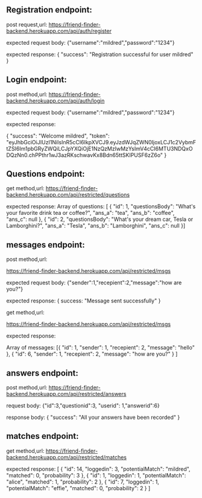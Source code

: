 ## Registration endpoint:

post request,url:
https://friend-finder-backend.herokuapp.com/api/auth/register

expected request body: 
{"username":"mildred","password":"1234"}

expected response:
{
  "success": "Registration successful for user mildred"
}

## Login endpoint:

post method,url:
https://friend-finder-backend.herokuapp.com/api/auth/login

expected request body:
{"username":"mildred","password":"1234"}

expected response: 

{
  "success": "Welcome mildred",
  "token": "eyJhbGciOiJIUzI1NiIsInR5cCI6IkpXVCJ9.eyJzdWJqZWN0IjoxLCJ1c2VybmFtZSI6Im1pbGRyZWQiLCJpYXQiOjE1NzQzMzIwMzYsImV4cCI6MTU3NDQxODQzNn0.chPPthr1wJ3azRKschwavKx8Bdn65ttSKIPUSF6zZ6o"
}



## Questions endpoint: 
get method,url:
https://friend-finder-backend.herokuapp.com/api/restricted/questions

expected response: 
Array of questions: 
[
  {
    "id": 1,
    "questionsBody": "What's your favorite drink tea or coffee?",
    "ans_a": "tea",
    "ans_b": "coffee",
    "ans_c": null
  },
  {
    "id": 2,
    "questionsBody": "What's your dream car, Tesla or Lamborghini?",
    "ans_a": "Tesla",
    "ans_b": "Lamborghini",
    "ans_c": null
  }]

## messages endpoint:

post method,url:

https://friend-finder-backend.herokuapp.com/api/restricted/msgs

expected request body: 
{"sender":1,"recepient":2,"message":"how are you?"}

expected response:
{ success: "Message sent successfully" }

get method,url:

https://friend-finder-backend.herokuapp.com/api/restricted/msgs

 expected response:

 Array of messages: 
   [{
    "id": 1,
    "sender": 1,
    "recepient": 2,
    "message": "hello"
  },
  {
    "id": 6,
    "sender": 1,
    "recepient": 2,
    "message": "how are you?"
  }
]

## answers endpoint:

post method,url:
https://friend-finder-backend.herokuapp.com/api/restricted/answers

request body: 
{"id":3,"questionid":3, "userid": 1,"answerid":6}

response body: 
{
  "success": "All your answers have been recorded"
}


## matches endpoint: 

get method,url:
https://friend-finder-backend.herokuapp.com/api/restricted/matches

expected response: 
[
  {
    "id": 14,
    "loggedin": 3,
    "potentialMatch": "mildred",
    "matched": 0,
    "probability": 3
  },
  {
    "id": 1,
    "loggedin": 1,
    "potentialMatch": "alice",
    "matched": 1,
    "probability": 2
  },
  {
    "id": 7,
    "loggedin": 1,
    "potentialMatch": "effie",
    "matched": 0,
    "probability": 2
  }
]





